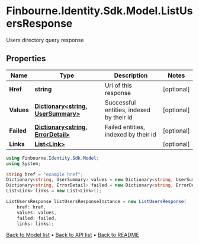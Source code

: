 # Finbourne.Identity.Sdk.Model.ListUsersResponse
Users directory query response

## Properties

Name | Type | Description | Notes
------------ | ------------- | ------------- | -------------
**Href** | **string** | Uri of this response | [optional] 
**Values** | [**Dictionary&lt;string, UserSummary&gt;**](UserSummary.md) | Successful entities, indexed by their id | [optional] 
**Failed** | [**Dictionary&lt;string, ErrorDetail&gt;**](ErrorDetail.md) | Failed entities, indexed by their id | [optional] 
**Links** | [**List&lt;Link&gt;**](Link.md) |  | [optional] 

```csharp
using Finbourne.Identity.Sdk.Model;
using System;

string href = "example href";
Dictionary<string, UserSummary> values = new Dictionary<string, UserSummary>();
Dictionary<string, ErrorDetail> failed = new Dictionary<string, ErrorDetail>();
List<Link> links = new List<Link>();

ListUsersResponse listUsersResponseInstance = new ListUsersResponse(
    href: href,
    values: values,
    failed: failed,
    links: links);
```

[Back to Model list](../README.md#documentation-for-models) &#8226; [Back to API list](../README.md#documentation-for-api-endpoints) &#8226; [Back to README](../README.md)
